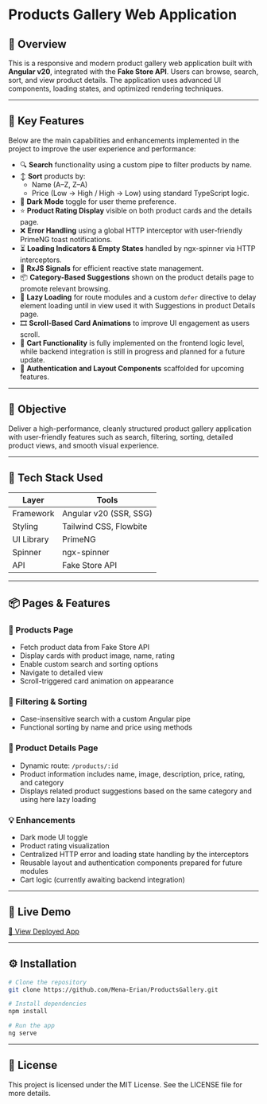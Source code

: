 # Products Gallery Web Application

## 🧾 Overview

This is a responsive and modern product gallery web application built with **Angular v20**, integrated with the **Fake Store API**. Users can browse, search, sort, and view product details. The application uses advanced UI components, loading states, and optimized rendering techniques.

---

## 🚀 Key Features

Below are the main capabilities and enhancements implemented in the project to improve the user experience and performance:

- 🔍 **Search** functionality using a custom pipe to filter products by name.
- ↕️ **Sort** products by:
  - Name (A–Z, Z–A)
  - Price (Low → High / High → Low) using standard TypeScript logic.
- 🌙 **Dark Mode** toggle for user theme preference.
- ⭐ **Product Rating Display** visible on both product cards and the details page.
- ❌ **Error Handling** using a global HTTP interceptor with user-friendly PrimeNG toast notifications.
- ⏳ **Loading Indicators & Empty States** handled by ngx-spinner via HTTP interceptors.
- 📡 **RxJS Signals** for efficient reactive state management.
- 📦 **Category-Based Suggestions** shown on the product details page to promote relevant browsing.
- 🚦 **Lazy Loading** for route modules and a custom `defer` directive to delay element loading until in view used it with Suggestions in product Details page.
- 🎞️ **Scroll-Based Card Animations** to improve UI engagement as users scroll.
- 🛒 **Cart Functionality** is fully implemented on the frontend logic level, while backend integration is still in progress and planned for a future update.
- 🔐 **Authentication and Layout Components** scaffolded for upcoming features.

---

## 🎯 Objective

Deliver a high-performance, cleanly structured product gallery application with user-friendly features such as search, filtering, sorting, detailed product views, and smooth visual experience.

---

## 🧰 Tech Stack Used

| Layer      | Tools                  |
| ---------- | ---------------------- |
| Framework  | Angular v20 (SSR, SSG) |
| Styling    | Tailwind CSS, Flowbite |
| UI Library | PrimeNG                |
| Spinner    | ngx-spinner            |
| API        | Fake Store API         |

---

## 📦 Pages & Features

### 📃 Products Page

- Fetch product data from Fake Store API
- Display cards with product image, name, rating
- Enable custom search and sorting options
- Navigate to detailed view
- Scroll-triggered card animation on appearance

### 🔎 Filtering & Sorting

- Case-insensitive search with a custom Angular pipe
- Functional sorting by name and price using methods

### 🧾 Product Details Page

- Dynamic route: `/products/:id`
- Product information includes name, image, description, price, rating, and category
- Displays related product suggestions based on the same category and using here lazy loading

### 💡 Enhancements

- Dark mode UI toggle
- Product rating visualization
- Centralized HTTP error and loading state handling by the interceptors
- Reusable layout and authentication components prepared for future modules
- Cart logic (currently awaiting backend integration)

---

## 🔗 Live Demo

[🔗 View Deployed App](https://products-gallery-five.vercel.app)

---

## ⚙️ Installation

```bash
# Clone the repository
git clone https://github.com/Mena-Erian/ProductsGallery.git

# Install dependencies
npm install

# Run the app
ng serve
```

---

## 📄 License

This project is licensed under the MIT License. See the LICENSE file for more details.
